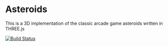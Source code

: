 # Asteroids
This is a 3D implementation of the classic arcade game asteroids written in THREE.js

[![Build Status](https://dev.azure.com/mokoenake81/learn/_apis/build/status/katOfMordor.Asteroids?branchName=master)](https://dev.azure.com/mokoenake81/learn/_build/latest?definitionId=1&branchName=master)
